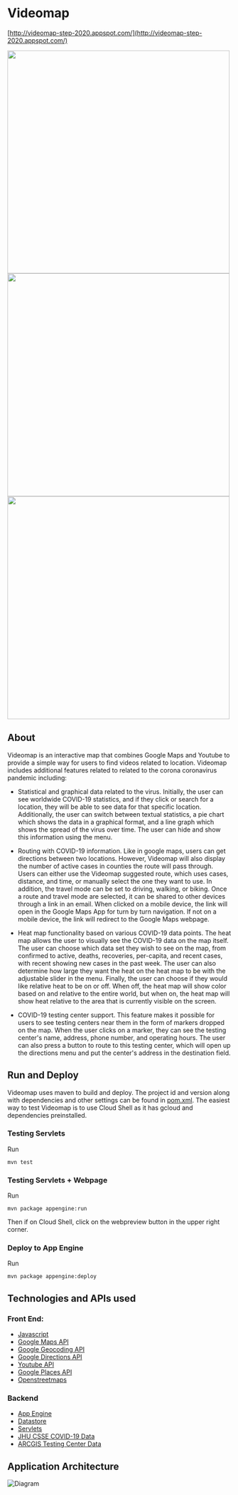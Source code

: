 # Videomap
[http://videomap-step-2020.appspot.com/](http://videomap-step-2020.appspot.com/)

<img src="https://user-images.githubusercontent.com/34525787/92045219-dc665e00-ed34-11ea-8cca-da998c8be418.gif" width=500>
<img src="https://user-images.githubusercontent.com/55601789/91622207-dfcfa300-e94a-11ea-83a6-dd8b2095e58e.gif" width=500>
<img src="https://user-images.githubusercontent.com/34525787/92044847-f6ec0780-ed33-11ea-85f6-dce392876b0a.gif" width=500>

## About
Videomap is an interactive map that combines Google Maps and Youtube to provide a simple way for users to find videos related to location. Videomap includes additional features related to related to the corona coronavirus pandemic including:
- Statistical and graphical data related to the virus. Initially, the user can see worldwide COVID-19 statistics, and if they click or search for a location, they
  will be able to see data for that specific location. Additionally, the user can switch between textual statistics, a pie chart which shows the data in a graphical
  format, and a line graph which shows the spread of the virus over time. The user can hide and show this information using the menu.
  
- Routing with COVID-19 information. Like in google maps, users can get directions between two locations. However, Videomap will also display the number of active cases 
  in counties the route will pass through. Users can either use the Videomap suggested route, which uses cases, distance, and time, or manually select the one they want 
  to use. In addition, the travel mode can be set to driving, walking, or biking. Once a route and travel mode are selected, it can be shared to other devices through a 
  link in an email. When clicked on a mobile device, the link will open in the Google Maps App for turn by turn navigation. If not on a mobile device, the link will 
  redirect to the Google Maps webpage.

- Heat map functionality based on various COVID-19 data points. The heat map allows the user to visually see the COVID-19 data on the map itself. The user can
  choose which data set they wish to see on the map, from confirmed to active, deaths, recoveries, per-capita, and recent cases, with recent showing new cases in
  the past week. The user can also determine how large they want the heat on the heat map to be with the adjustable slider in the menu. Finally, the user can choose
  if they would like relative heat to be on or off. When off, the heat map will show color based on and relative to the entire world, but when on, the heat map will
  show heat relative to the area that is currently visible on the screen.
  
- COVID-19 testing center support. This feature makes it possible for users to see testing centers near them in the form of markers dropped on the map. When the
  user clicks on a marker, they can see the testing center's name, address, phone number, and operating hours. The user can also press a button to route to this
  testing center, which will open up the directions menu and put the center's address in the destination field.

## Run and Deploy
Videomap uses maven to build and deploy. The project id and version along with dependencies and other settings can be found in [pom.xml](pom.xml).
The easiest way to test Videomap is to use Cloud Shell as it has gcloud and dependencies preinstalled.
### Testing Servlets
Run

`mvn test`

### Testing Servlets + Webpage
Run

`mvn package appengine:run`

Then if on Cloud Shell, click on the webpreview button in the upper right corner.

### Deploy to App Engine
Run

`mvn package appengine:deploy`

## Technologies and APIs used
### Front End:
- [Javascript](https://en.wikipedia.org/wiki/JavaScript)
- [Google Maps API](https://cloud.google.com/maps-platform/)
- [Google Geocoding API](https://developers.google.com/maps/documentation/geocoding/overview)
- [Google Directions API](https://cloud.google.com/maps-platform/routes)
- [Youtube API](https://developers.google.com/youtube/v3)
- [Google Places API](https://cloud.google.com/maps-platform/places)
- [Openstreetmaps](https://www.openstreetmap.org/copyright)
### Backend
- [App Engine](https://cloud.google.com/appengine)
- [Datastore](https://cloud.google.com/datastore)
- [Servlets](https://docs.oracle.com/cd/E17802_01/products/products/servlet/2.5/docs/servlet-2_5-mr2/javax/servlet/package-summary.html)
- [JHU CSSE COVID-19 Data](https://github.com/CSSEGISandData/COVID-19)
- [ARCGIS Testing Center Data](https://services.arcgis.com/8ZpVMShClf8U8dae/arcgis/rest/services/TestingLocations_public/FeatureServer/)

## Application Architecture
![Diagram](https://user-images.githubusercontent.com/34525787/91915167-ae1e4b00-ec6e-11ea-8fc9-40f08f69dabd.jpg)
